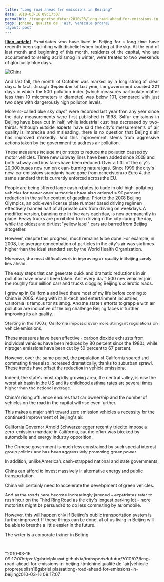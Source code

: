```yaml
---
title: "Long road ahead for emissions in Beijing"
date: 2010-03-16 09:17:07
permalink: /transportsdufutur/2010/03/long-road-ahead-for-emissions-in-beijing.html
tags: [chine, qualité de l'air, véhicule propre]
layout: post
---
```


<p style="text-align: justify">[<strong><span style="text-decoration: underline"><a href="http://www.chinadaily.com.cn/life/2010-03/15/content_9590194.htm" target="_blank">lien article</a></span></strong>] Expatriates who have lived in Beijing for a long time have recently been squinting with disbelief when looking at the sky. At the end of last month and beginning of this month, residents of the capital, who are accustomed to seeing acrid smog in winter, were treated to two weekends of gloriously blue days. </p> <p style="text-align: justify"><a href="https://gabrielplassat.github.io/transportsdufutur/wp-content/uploads/sites/6/old/6a0120a66d2ad4970b0120a94039f2970b-pi.jpg" rel="lightbox"><img alt="China" border="0" class="asset asset-image at-xid-6a0120a66d2ad4970b0120a94039f2970b " src="/wp-content/uploads/sites/6/old/6a0120a66d2ad4970b0120a94039f2970b-320pi.jpg" title="China" /></a> <br /> </p>  <!--more-->  <p style="text-align: justify">And last fall, the month of October was marked by a long string of clear days. In fact, through September of last year, the government counted 221 days in which the 500 pollution index (which measures particulate matter less than 10 micrometers in diameter) was below 101, compared with just two days with dangerously high pollution levels. </p> <p style="text-align: justify">More so-called blue sky days" were recorded last year than any year since the daily measurements were first published in 1998. Sulfur emissions in Beijing have been cut in half, while industrial dust has decreased by two-thirds. Although outside experts have said the city's measurements of air quality is imprecise and misleading, there is no question that Beijing's air has improved markedly. And this improvement stems from aggressive actions taken by the government to address air pollution. </p> <p style=""text-align: justify"">These measures include major steps to reduce the pollution caused by motor vehicles. Three new subway lines have been added since 2008 and both subway and bus fares have been reduced. Over a fifth of the city's 20,000 buses now run on clean-burning natural gas. Since 1999 the city's new-car emissions standards have gone from nonexistent to Euro 4, the same standard that is currently enforced across the EU. </p> <p style=""text-align: justify"">People are being offered large cash rebates to trade in old, high-polluting vehicles for newer ones authorities have also ordered a 90 percent reduction in the sulfur content of gasoline. Prior to the 2008 Beijing Olympics, an odd-even license plate number based driving regimen effectively banned half of all private cars from driving on weekdays. A modified version, banning one in five cars each day, is now permanently in place. Heavy trucks are prohibited from driving in the city during the day, while the oldest and dirtiest "yellow label" cars are barred from Beijing altogether. </p> <p style=""text-align: justify"">However, despite this progress, much remains to be done. For example, in 2008, the average concentration of particles in the city's air was six times higher than the ideal standard set by the World Health Organization. </p> <p style=""text-align: justify"">Moreover, the most difficult work in improving air quality in Beijing surely lies ahead. </p> <p style=""text-align: justify"">The easy steps that can generate quick and dramatic reductions in air pollution have now all been taken. And every day 1,500 new vehicles join the roughly four million cars and trucks clogging Beijing's sclerotic roads. </p> <p style=""text-align: justify"">I grew up in California and lived there most of my life before coming to China in 2005. Along with its hi-tech and entertainment industries, California is famous for its smog. And the state's efforts to grapple with air pollution are indicative of the big challenge Beijing faces in further improving its air quality. </p> <p style=""text-align: justify"">Starting in the 1960s, California imposed ever-more stringent regulations on vehicle emissions. </p> <p style=""text-align: justify"">These measures have been effective - carbon dioxide exhausts from individual vehicles have been reduced by 80 percent since the 1980s, while nitrogen emissions have been cut by 50 percent to 67 percent. </p> <p style=""text-align: justify"">However, over the same period, the population of California soared and commuting times also increased dramatically, thanks to suburban sprawl. These trends have offset the reduction in vehicle emissions. </p> <p style=""text-align: justify"">Indeed, the state's most rapidly growing area, the central valley, is now the worst air basin in the US and its childhood asthma rates are several times higher than the national average. </p> <p style=""text-align: justify"">China's rising affluence ensures that car ownership and the number of vehicles on the road in the capital will rise even further. </p> <p style=""text-align: justify"">This makes a major shift toward zero emission vehicles a necessity for the continued improvement of Beijing's air. </p> <p style=""text-align: justify"">California Governor Arnold Schwarzenegger recently tried to impose a zero-emission mandate in California, but the effort was blocked by automobile and energy industry opposition. </p> <p style=""text-align: justify"">The Chinese government is much less constrained by such special interest group politics and has been aggressively promoting green power. </p> <p style=""text-align: justify"">In addition, unlike America's cash-strapped national and state governments, </p> <p style=""text-align: justify"">China can afford to invest massively in alternative energy and public transportation. </p> <p style=""text-align: justify"">China will certainly need to accelerate the development of green vehicles. </p> <p style=""text-align: justify"">And as the roads here become increasingly jammed - expatriates refer to rush hour on the Third Ring Road as the city's longest parking lot - more motorists might be persuaded to do less commuting by automobile. </p> <p style=""text-align: justify"">However, this will happen only if Beijing's public transportation system is further improved. If these things can be done, all of us living in Beijing will be able to breathe a little easier in the future. </p> <p style=""text-align: justify"">The writer is a corporate trainer in Beijing. </p> <p> </p>"2010-03-16 09:17:07https://gabrielplassat.github.io/transportsdufutur/2010/03/long-road-ahead-for-emissions-in-beijing.htmlchine|qualité de l'air|véhicule proprepublish18gabriel plassatlong-road-ahead-for-emissions-in-beijing2010-03-16 09:17:07
